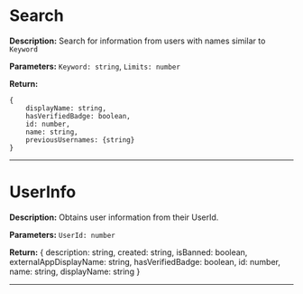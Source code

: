 # Search
**Description:** Search for information from users with names similar to `Keyword`

**Parameters:** `Keyword: string`, `Limits: number`

**Return:**
```
{
    displayName: string,
    hasVerifiedBadge: boolean,
    id: number,
    name: string,
    previousUsernames: {string}
}
```
___
# UserInfo
**Description:** Obtains user information from their UserId.

**Parameters:** `UserId: number`

**Return:** {
    description: string,
	created: string,
	isBanned: boolean,
	externalAppDisplayName: string,
	hasVerifiedBadge: boolean,
	id: number,
	name: string,
	displayName: string
}
___
